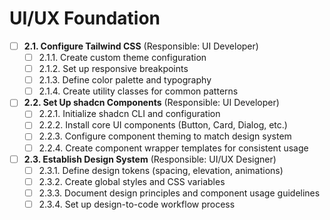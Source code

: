 # UI/UX Foundation

- [ ] **2.1. Configure Tailwind CSS** (Responsible: UI Developer)
  - [ ] 2.1.1. Create custom theme configuration
  - [ ] 2.1.2. Set up responsive breakpoints
  - [ ] 2.1.3. Define color palette and typography
  - [ ] 2.1.4. Create utility classes for common patterns

- [ ] **2.2. Set Up shadcn Components** (Responsible: UI Developer)
  - [ ] 2.2.1. Initialize shadcn CLI and configuration
  - [ ] 2.2.2. Install core UI components (Button, Card, Dialog, etc.)
  - [ ] 2.2.3. Configure component theming to match design system
  - [ ] 2.2.4. Create component wrapper templates for consistent usage

- [ ] **2.3. Establish Design System** (Responsible: UI/UX Designer)
  - [ ] 2.3.1. Define design tokens (spacing, elevation, animations)
  - [ ] 2.3.2. Create global styles and CSS variables
  - [ ] 2.3.3. Document design principles and component usage guidelines
  - [ ] 2.3.4. Set up design-to-code workflow process 